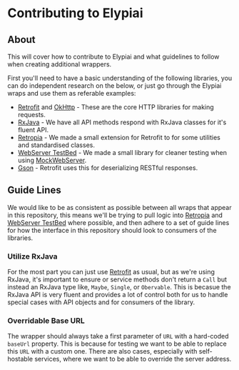 # Contributing to Elypiai
## About
This will cover how to contribute to Elypiai and what guidelines to follow
when creating additional wrappers.

First you'll need to have a basic understanding of the following libraries, you can do
independent research on the below, or just go through the Elypiai wraps and use them as
referable examples:

* [Retrofit] and [OkHttp] - These are the core HTTP libraries for making requests.
* [RxJava] - We have all API methods respond with RxJava classes for it's fluent API.
* [Retropia] - We made a small extension for Retrofit to for some utilities and standardised classes.
* [WebServer TestBed] - We made a small library for cleaner testing when using [MockWebServer].
* [Gson] - Retrofit uses this for deserializing RESTful responses.

## Guide Lines
We would like to be as consistent as possible between all wraps that appear in this
repository, this means we'll be trying to pull logic into [Retropia] and [WebServer TestBed]
where possible, and then adhere to a set of guide lines for how the interface in this
repository should look to consumers of the libraries.

### Utilize RxJava
For the most part you can just use [Retrofit] as usual, but as we're using RxJava,
it's important to ensure or service methods don't return a `Call` but instead an RxJava
type like, `Maybe`, `Single`, or `Obervable`. This is becasue the RxJava API is very fluent
and provides a lot of control both for us to handle special cases with API objects and
for consumers of the library.

### Overridable Base URL
The wrapper should always take a first parameter of `URL` with a hard-coded
`baseUrl` property. This is because for testing we want to be able to replace
this `URL` with a custom one. There are also cases, especially with self-hostable services,
where we want to be able to override the server address.

[Retrofit]: https://github.com/square/retrofit "Retrofit on GitHub"
[OkHttp]: https://github.com/square/okhttp "OkHttp on GitHub"
[RxJava]: https://github.com/ReactiveX/RxJava "RxJava on GitHub"
[Retropia]: https://gitlab.com/Elypia/retropia "Retropia on GitLab"
[WebServer TestBed]: https://gitlab.com/Elypia/webserver-testbed "WebServer TestBed on GitLab"
[MockWebServer]: https://github.com/square/okhttp/tree/master/mockwebserver "MockWebServer on GitHub"
[Gson]: https://github.com/google/gson "Gson on GitHub"
[Urban Dictionary]: https://www.urbandictionary.com "Urban Dictionary"
